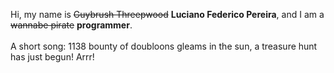 Hi, my name is ~~Guybrush Threepwood~~ **Luciano Federico Pereira**, and I am a ~~wannabe pirate~~ **programmer**.<br><br>A short song: 1138 bounty of doubloons gleams in the sun, a treasure hunt has just begun! Arrr!
